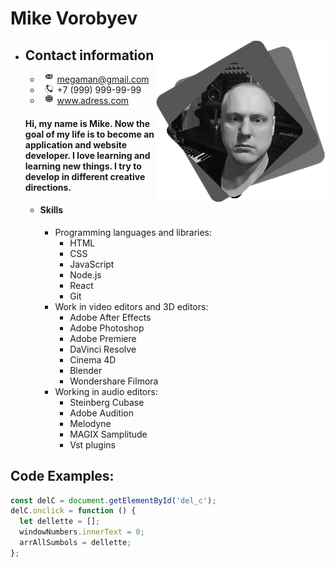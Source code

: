 # Mike Vorobyev

<img style="float: right;" src="https://github.com/MikeVorobyev/rsschool-cv/blob/gh-pages/assets/avatar.png">

- ## Contact information

  - <img style="float: left;" src="https://github.com/MikeVorobyev/rsschool-cv/blob/gh-pages/assets/Mail.png"> megaman@gmail.com
  - <img style="float: left;" src="https://github.com/MikeVorobyev/rsschool-cv/blob/gh-pages/assets/Tel.png"> +7 (999) 999-99-99
  - <img style="float: left;" src="https://github.com/MikeVorobyev/rsschool-cv/blob/gh-pages/assets/www.png"> www.adress.com

  #### Hi, my name is Mike. Now the goal of my life is to become an application and website developer. I love learning and learning new things. I try to develop in different creative directions.

  - #### Skills
    - Programming languages and libraries:
      - HTML
      - CSS
      - JavaScript
      - Node.js
      - React
      - Git
    - Work in video editors and 3D editors:
      - Adobe After Effects
      - Adobe Photoshop
      - Adobe Premiere
      - DaVinci Resolve
      - Cinema 4D
      - Blender
      - Wondershare Filmora
    - Working in audio editors:
      - Steinberg Cubase
      - Adobe Audition
      - Melodyne
      - MAGIX Samplitude
      - Vst plugins

## Code Examples:

```javascript
const delC = document.getElementById('del_c');
delC.onclick = function () {
  let dellette = [];
  windowNumbers.innerText = 0;
  arrAllSumbols = dellette;
};
```
